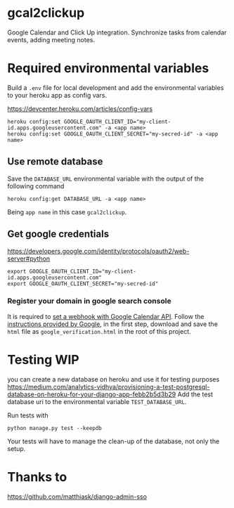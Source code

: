 # gcal2clickup
Google Calendar and Click Up integration. Synchronize tasks from calendar
events, adding meeting notes.


# Required environmental variables
Build a `.env` file for local development and add the environmental variables
to your heroku app as config vars.

https://devcenter.heroku.com/articles/config-vars

```
heroku config:set GOOGLE_OAUTH_CLIENT_ID="my-client-id.apps.googleusercontent.com" -a <app name>
heroku config:set GOOGLE_OAUTH_CLIENT_SECRET="my-secred-id" -a <app name>
```
## Use remote database
Save the `DATABASE_URL` environmental variable with the output of the following
command
```
heroku config:get DATABASE_URL -a <app name>
```

Being `app name` in this case `gcal2clickup`.

## Get google credentials
https://developers.google.com/identity/protocols/oauth2/web-server#python

```
export GOOGLE_OAUTH_CLIENT_ID="my-client-id.apps.googleusercontent.com"
export GOOGLE_OAUTH_CLIENT_SECRET="my-secred-id"
```

### Register your domain in google search console
It is required to [set a webhook with Google Calendar
API](https://developers.google.com/calendar/api/guides/push). Follow the
[instructions provided by
Google](https://developers.google.com/calendar/api/guides/push#registering-your-domain),
in the first step, download and save the `html` file as
`google_verification.html` in the root of this project.

# Testing WIP
you can create a new database on heroku and use it for testing
purposes
https://medium.com/analytics-vidhya/provisioning-a-test-postgresql-database-on-heroku-for-your-django-app-febb2b5d3b29
Add the test database uri to the environmental variable `TEST_DATABASE_URL`.

Run tests with 
```
python manage.py test --keepdb
```
Your tests will have to manage the clean-up of the database, not only the
setup.

# Thanks to
https://github.com/matthiask/django-admin-sso